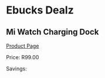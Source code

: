 
# Ebucks Dealz
## Mi Watch Charging Dock
[Product Page](https://www.ebucks.com/web/shop/productSelected.do?prodId=1201369628&catId=1233326260)

Price: R99.00

Savings: 


	